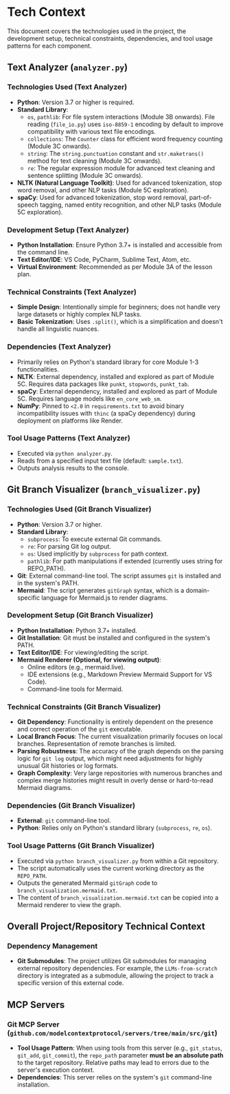 # Tech Context

This document covers the technologies used in the project, the development setup, technical constraints, dependencies, and tool usage patterns for each component.

## Text Analyzer (`analyzer.py`)

### Technologies Used (Text Analyzer)

* **Python**: Version 3.7 or higher is required.
* **Standard Library**:
  * `os`, `pathlib`: For file system interactions (Module 3B onwards). File reading (`file_io.py`) uses `iso-8859-1` encoding by default to improve compatibility with various text file encodings.
  * `collections`: The `Counter` class for efficient word frequency counting (Module 3C onwards).
  * `string`: The `string.punctuation` constant and `str.maketrans()` method for text cleaning (Module 3C onwards).
  * `re`: The regular expression module for advanced text cleaning and sentence splitting (Module 3C onwards).
* **NLTK (Natural Language Toolkit)**: Used for advanced tokenization, stop word removal, and other NLP tasks (Module 5C exploration).
* **spaCy**: Used for advanced tokenization, stop word removal, part-of-speech tagging, named entity recognition, and other NLP tasks (Module 5C exploration).

### Development Setup (Text Analyzer)

* **Python Installation**: Ensure Python 3.7+ is installed and accessible from the command line.
* **Text Editor/IDE**: VS Code, PyCharm, Sublime Text, Atom, etc.
* **Virtual Environment**: Recommended as per Module 3A of the lesson plan.

### Technical Constraints (Text Analyzer)

* **Simple Design**: Intentionally simple for beginners; does not handle very large datasets or highly complex NLP tasks.
* **Basic Tokenization**: Uses `.split()`, which is a simplification and doesn't handle all linguistic nuances.

### Dependencies (Text Analyzer)

* Primarily relies on Python's standard library for core Module 1-3 functionalities.
* **NLTK**: External dependency, installed and explored as part of Module 5C. Requires data packages like `punkt`, `stopwords`, `punkt_tab`.
* **spaCy**: External dependency, installed and explored as part of Module 5C. Requires language models like `en_core_web_sm`.
* **NumPy**: Pinned to `<2.0` in `requirements.txt` to avoid binary incompatibility issues with `thinc` (a spaCy dependency) during deployment on platforms like Render.

### Tool Usage Patterns (Text Analyzer)

* Executed via `python analyzer.py`.
* Reads from a specified input text file (default: `sample.txt`).
* Outputs analysis results to the console.

## Git Branch Visualizer (`branch_visualizer.py`)

### Technologies Used (Git Branch Visualizer)

* **Python**: Version 3.7 or higher.
* **Standard Library**:
  * `subprocess`: To execute external Git commands.
  * `re`: For parsing Git log output.
  * `os`: Used implicitly by `subprocess` for path context.
  * `pathlib`: For path manipulations if extended (currently uses string for REPO_PATH).
* **Git**: External command-line tool. The script assumes `git` is installed and in the system's PATH.
* **Mermaid**: The script generates `gitGraph` syntax, which is a domain-specific language for Mermaid.js to render diagrams.

### Development Setup (Git Branch Visualizer)

* **Python Installation**: Python 3.7+ installed.
* **Git Installation**: Git must be installed and configured in the system's PATH.
* **Text Editor/IDE**: For viewing/editing the script.
* **Mermaid Renderer (Optional, for viewing output)**:
  * Online editors (e.g., mermaid.live).
  * IDE extensions (e.g., Markdown Preview Mermaid Support for VS Code).
  * Command-line tools for Mermaid.

### Technical Constraints (Git Branch Visualizer)

* **Git Dependency**: Functionality is entirely dependent on the presence and correct operation of the `git` executable.
* **Local Branch Focus**: The current visualization primarily focuses on local branches. Representation of remote branches is limited.
* **Parsing Robustness**: The accuracy of the graph depends on the parsing logic for `git log` output, which might need adjustments for highly unusual Git histories or log formats.
* **Graph Complexity**: Very large repositories with numerous branches and complex merge histories might result in overly dense or hard-to-read Mermaid diagrams.

### Dependencies (Git Branch Visualizer)

* **External**: `git` command-line tool.
* **Python**: Relies only on Python's standard library (`subprocess`, `re`, `os`).

### Tool Usage Patterns (Git Branch Visualizer)

* Executed via `python branch_visualizer.py` from within a Git repository.
* The script automatically uses the current working directory as the `REPO_PATH`.
* Outputs the generated Mermaid `gitGraph` code to `branch_visualization.mermaid.txt`.
* The content of `branch_visualization.mermaid.txt` can be copied into a Mermaid renderer to view the graph.

## Overall Project/Repository Technical Context

### Dependency Management

* **Git Submodules**: The project utilizes Git submodules for managing external repository dependencies. For example, the `LLMs-from-scratch` directory is integrated as a submodule, allowing the project to track a specific version of this external code.

## MCP Servers

### Git MCP Server (`github.com/modelcontextprotocol/servers/tree/main/src/git`)

*   **Tool Usage Pattern**: When using tools from this server (e.g., `git_status`, `git_add`, `git_commit`), the `repo_path` parameter **must be an absolute path** to the target repository. Relative paths may lead to errors due to the server's execution context.
*   **Dependencies**: This server relies on the system's `git` command-line installation.
